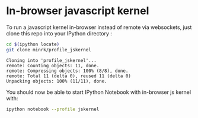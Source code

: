 # In-browser javascript kernel

To run a javascript kernel in-browser instead of remote via websockets,
just clone this repo into your IPython directory :

```bash
cd $(ipython locate)
git clone minrk/profile_jskernel
```
```
Cloning into 'profile_jskernel'...
remote: Counting objects: 11, done.
remote: Compressing objects: 100% (8/8), done.
remote: Total 11 (delta 0), reused 11 (delta 0)
Unpacking objects: 100% (11/11), done.
```

You should now be able to start IPython Notebook with in-browser js kernel with:

```bash
ipython notebook --profile jskernel
```
